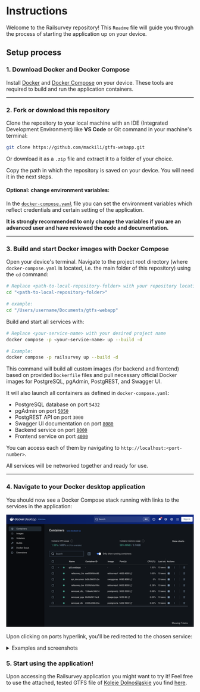 # Instructions

Welcome to the Railsurvey repository! This `Readme` file will guide you through the process of starting the application up on your device.

## Setup process

### 1. Download Docker and Docker Compose

Install [Docker](https://docs.docker.com/get-docker/) and [Docker Compose](https://docs.docker.com/compose/install/) on your device. These tools are required to build and run the application containers.

---

### 2. Fork or download this repository

Clone the repository to your local machine with an IDE (Integrated Development Environment) like **VS Code** or Git command in your machine's terminal:

```sh
git clone https://github.com/mackili/gtfs-webapp.git
```

Or download it as a `.zip` file and extract it to a folder of your choice.

Copy the path in which the repository is saved on your device. You will need it in the next steps.

#### Optional: change environment variables:

In the [`docker-compose.yaml`](./docker-compose.yaml) file you can set the environment variables which reflect credentials and certain setting of the application.

**It is strongly recommended to only change the variables if you are an advanced user and have reviewed the code and documentation.**

---

### 3. Build and start Docker images with Docker Compose

Open your device's terminal.
Navigate to the project root directory (where `docker-compose.yaml` is located, i.e. the main folder of this repository) using the `cd` command:

```sh
# Replace <path-to-local-repository-folder> with your repository location
cd "<path-to-local-repository-folder>"
```

```sh
# example:
cd "/Users/username/Documents/gtfs-webapp"
```

Build and start all services with:

```sh
# Replace <your-service-name> with your desired project name
docker compose -p <your-service-name> up --build -d
```

```sh
# Example:
docker compose -p railsurvey up --build -d
```

This command will build all custom images (for backend and frontend) based on provided `Dockerfile` files and pull necessary official Docker images for PostgreSQL, pgAdmin, PostgREST, and Swagger UI.

It will also launch all containers as defined in `docker-compose.yaml`:

-   PostgreSQL database on port `5432`
-   pgAdmin on port [`5050`](http://localhost:5050)
-   PostgREST API on port `3000`
-   Swagger UI documentation on port [`8080`](http://localhost:8080)
-   Backend service on port [`8000`](http://localhost:8000/docs)
-   Frontend service on port [`4000`](http://localhost:4000)

You can access each of them by navigating to `http://localhost:<port-number>`.

All services will be networked together and ready for use.

---

### 4. Navigate to your Docker desktop application

You should now see a Docker Compose stack running with links to the services in the application:

![Docker Desktop with service running](./resources/DockerRunning.png)

Upon clicking on ports hyperlink, you'll be redirected to the chosen service:

<details>
<summary>Examples and screenshots</summary>

#### Railsurvey frontend redirect:

![Railsurvey frontend redirect](./resources/RailsurveyFrontend.png)

#### Python backend API specification:

![Python backend API specification](./resources/PythonDocs.png)

#### Postgrest specification:

![Postgrest specification](./resources/Postgrest.png)

</details>

### 5. Start using the application!

Upon accessing the Railsurvey application you might want to try it! Feel free to use the attached, tested GTFS file of [Koleje Dolnośląskie](https://kolejedolnoslaskie.pl/rozklady-gtfs/) you find [here](./resources/KD_GTFS.zip).
